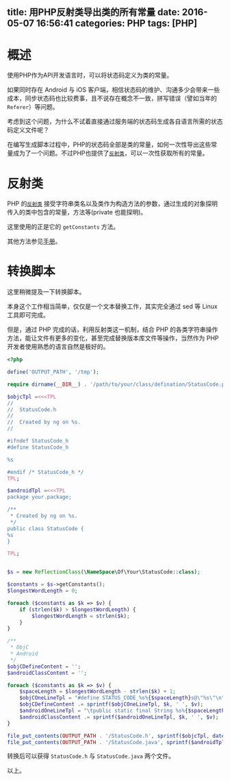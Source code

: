 title: 用PHP反射类导出类的所有常量
date: 2016-05-07 16:56:41
categories: PHP
tags: [PHP]
---

# 概述

使用PHP作为API开发语言时，可以将状态码定义为类的常量。

如果同时存在 Android 与 iOS 客户端，相信状态码的维护、沟通多少会带来一些成本，同步状态码也比较费事，且不说存在概念不一致，拼写错误（譬如当年的 `Referer`）等问题。

考虑到这个问题，为什么不试着直接通过服务端的状态码生成各自语言所需的状态码定义文件呢？

在编写生成脚本过程中，PHP的状态码全部是类的常量，如何一次性导出这些常量成为了一个问题。不过PHP也提供了[`反射类`](http://php.net/manual/en/class.reflectionclass.php)，可以一次性获取所有的常量。

# 反射类

PHP 的[`反射类`](http://php.net/manual/en/class.reflectionclass.php) 接受字符串类名以及类作为构造方法的参数，通过生成的对象探明传入的类中包含的常量，方法等(private 也能探明)。

这里使用的正是它的 `getConstants` 方法。

其他方法参见[手册]((http://php.net/manual/en/class.reflectionclass.php))。

# 转换脚本

这里稍微提及一下转换脚本。

本身这个工作相当简单，仅仅是一个文本替换工作，其实完全通过 sed 等 Linux 工具即可完成。

但是，通过 PHP 完成的话，利用反射类这一机制，结合 PHP 的各类字符串操作方法，能让文件有更多的变化，甚至完成替换版本库文件等操作，当然作为 PHP 开发者使用熟悉的语言自然是极好的。

```php
<?php

define('OUTPUT_PATH', '/tmp');

require dirname(__DIR__) . '/path/to/your/class/defination/StatusCode.php';

$objcTpl =<<<TPL
//
//  StatusCode.h
//
//  Created by ng on %s.
//

#ifndef StatusCode_h
#define StatusCode_h

%s

#endif /* StatusCode_h */
TPL;

$androidTpl =<<<TPL
package your.package;

/**
 * Created by ng on %s.
 */
public class StatusCode {
%s
}

TPL;


$s = new ReflectionClass(\NameSpace\Of\Your\StatusCode::class);

$constants = $s->getConstants();
$longestWordLength = 0;

foreach ($constants as $k => $v) {
    if (strlen($k) > $longestWordLength) {
        $longestWordLength = strlen($k);
    }
}

/**
 * ObjC
 * Android
 */
$objCDefineContent = '';
$androidClassContent = '';

foreach ($constants as $k => $v) {
    $spaceLength = $longestWordLength - strlen($k) + 1;
    $objCOneLineTpl = "#define STATUS_CODE_%s%{$spaceLength}s@\"%s\"\n";
    $objCDefineContent .= sprintf($objCOneLineTpl, $k, ' ', $v);
    $androidOneLineTpl = "\tpublic static final String %s%{$spaceLength}s = \"%s\";\n";
    $androidClassContent .= sprintf($androidOneLineTpl, $k, ' ', $v);
}

file_put_contents(OUTPUT_PATH . '/StatusCode.h', sprintf($objcTpl, date('Y/m/d'), trim($objCDefineContent, "\n")));
file_put_contents(OUTPUT_PATH . '/StatusCode.java', sprintf($androidTpl, date('Y/m/d'), trim($androidClassContent, "\n")));
```

转换后可以获得 `StatusCode.h` 与 `StatusCode.java` 两个文件。

以上。
